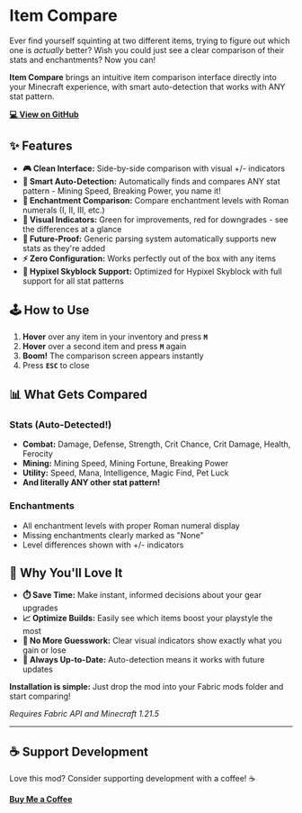 
# Item Compare

Ever find yourself squinting at two different items, trying to figure out which one is *actually* better? Wish you could just see a clear comparison of their stats and enchantments? Now you can!

**Item Compare** brings an intuitive item comparison interface directly into your Minecraft experience, with smart auto-detection that works with ANY stat pattern.

**[💻 View on GitHub](https://github.com/kr3mil/item-compare)**

## ✨ Features

- **🎮 Clean Interface:** Side-by-side comparison with visual +/- indicators
- **🤖 Smart Auto-Detection:** Automatically finds and compares ANY stat pattern - Mining Speed, Breaking Power, you name it!
- **📜 Enchantment Comparison:** Compare enchantment levels with Roman numerals (I, II, III, etc.)
- **🎯 Visual Indicators:** Green for improvements, red for downgrades - see the differences at a glance
- **🔮 Future-Proof:** Generic parsing system automatically supports new stats as they're added
- **⚡ Zero Configuration:** Works perfectly out of the box with any items
- **🏰 Hypixel Skyblock Support:** Optimized for Hypixel Skyblock with full support for all stat patterns

## 🕹️ How to Use

1. **Hover** over any item in your inventory and press **`M`**
2. **Hover** over a second item and press **`M`** again  
3. **Boom!** The comparison screen appears instantly
4. Press **`ESC`** to close

## 📊 What Gets Compared

### Stats (Auto-Detected!)
- **Combat:** Damage, Defense, Strength, Crit Chance, Crit Damage, Health, Ferocity
- **Mining:** Mining Speed, Mining Fortune, Breaking Power
- **Utility:** Speed, Mana, Intelligence, Magic Find, Pet Luck
- **And literally ANY other stat pattern!**

### Enchantments
- All enchantment levels with proper Roman numeral display
- Missing enchantments clearly marked as "None"
- Level differences shown with +/- indicators

## 🚀 Why You'll Love It

- **⏱️ Save Time:** Make instant, informed decisions about your gear upgrades
- **📈 Optimize Builds:** Easily see which items boost your playstyle the most  
- **🎯 No More Guesswork:** Clear visual indicators show exactly what you gain or lose
- **🔧 Always Up-to-Date:** Auto-detection means it works with future updates

**Installation is simple:** Just drop the mod into your Fabric mods folder and start comparing!

*Requires Fabric API and Minecraft 1.21.5*

---

## ☕ Support Development

Love this mod? Consider supporting development with a coffee! ☕

**[Buy Me a Coffee](https://coff.ee/kr3mil)**
